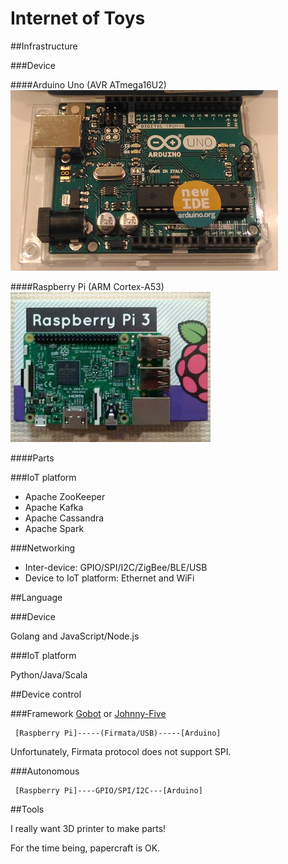 # Internet of Toys

##Infrastructure

###Device

####Arduino Uno (AVR ATmega16U2)
![arduino-uno](./doc/arduino-uno.png)

####Raspberry Pi (ARM Cortex-A53)
![rpi3](./doc/rpi3.png)

####Parts

###IoT platform
- Apache ZooKeeper
- Apache Kafka
- Apache Cassandra
- Apache Spark

###Networking

- Inter-device: GPIO/SPI/I2C/ZigBee/BLE/USB
- Device to IoT platform: Ethernet and WiFi

##Language

###Device

Golang and JavaScript/Node.js

###IoT platform

Python/Java/Scala

##Device control

###Framework
[Gobot](https://gobot.io/) or [Johnny-Five](http://johnny-five.io/)

```
 [Raspberry Pi]-----(Firmata/USB)-----[Arduino]

```
Unfortunately, Firmata protocol does not support SPI.

###Autonomous

```
 [Raspberry Pi]----GPIO/SPI/I2C---[Arduino]
```

##Tools

I really want 3D printer to make parts!

For the time being, papercraft is OK.
